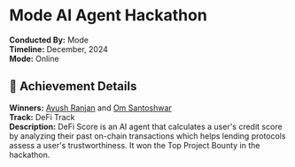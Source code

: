 # Mode AI Agent Hackathon

**Conducted By:** Mode       
**Timeline:** December, 2024     
**Mode:** Online

## 🏅 Achievement Details
**Winners:** [Ayush Ranjan](https://www.linkedin.com/in/ayush-ranjan-iit-ism) and [Om Santoshwar](https://www.linkedin.com/in/om-santoshwar-0964a1227)  
**Track:** DeFi Track  
**Description:** DeFi Score is an AI agent that calculates a user's credit score by analyzing their past on-chain transactions which helps lending protocols assess a user's trustworthiness. It won the Top Project Bounty in the hackathon.          
